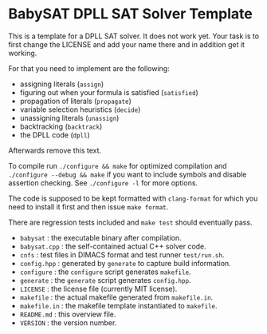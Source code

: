 # BabySAT DPLL SAT Solver Template

This is a template for a DPLL SAT solver.  It does not work yet.
Your task is to first change the LICENSE and add your name there
and in addition get it working.

For that you need to implement are the following:

 - assigning literals (`assign`)
 - figuring out when your formula is satisfied (`satisfied`)
 - propagation of literals (`propagate`)
 - variable selection heuristics (`decide`)
 - unassigning literals (`unassign`)
 - backtracking (`backtrack`)
 - the DPLL code (`dpll`)

Afterwards remove this text.

To compile run `./configure && make` for optimized compilation and
`./configure --debug && make` if you want to include symbols and disable
assertion checking.  See `./configure -l` for more options.

The code is supposed to be kept formatted with `clang-format` for which
you need to install it first and then issue `make format`.

There are regression tests included and `make test` should eventually pass.

- `babysat`         : the executable binary after compilation.
- `babysat.cpp`     : the self-contained actual C++ solver code.
- `cnfs`            : test files in DIMACS format and test runner `test/run.sh`.
- `config.hpp`      : generated by `generate` to capture build information.
- `configure`       : the `configure` script generates `makefile`.
- `generate`        : the `generate` script generates `config.hpp`.
- `LICENSE`         : the license file (currently MIT license).
- `makefile`        : the actual makefile generated from `makefile.in`.
- `makefile.in`     : the makefile template instantiated to `makefile`.
- `README.md`       : this overview file.
- `VERSION`         : the version number.

